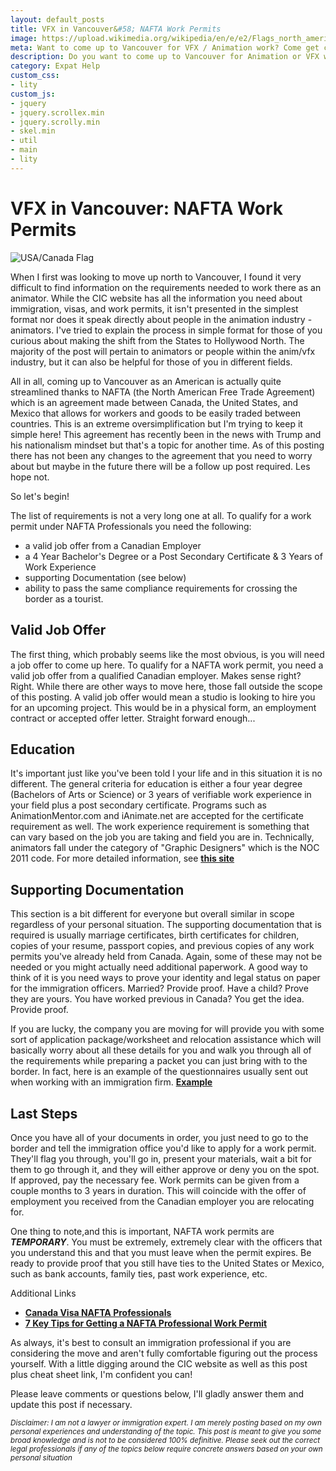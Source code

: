 ```yaml
---
layout: default_posts
title: VFX in Vancouver&#58; NAFTA Work Permits
image: https://upload.wikimedia.org/wikipedia/en/e/e2/Flags_north_america.jpg
meta: Want to come up to Vancouver for VFX / Animation work? Come get clarity on the requirements needed to work across the border as an expat animator or vfx artist
description: Do you want to come up to Vancouver for Animation or VFX work? I try to provide some clarity and personal experiences on the requirements needed to work across the border as an expat animator or vfx artist.
category: Expat Help
custom_css:
- lity
custom_js:
- jquery
- jquery.scrollex.min
- jquery.scrolly.min
- skel.min
- util
- main
- lity
---
```

<h1 class="major">VFX in Vancouver: NAFTA Work Permits</h1>
<div>
<span class="image left"><img src="https://upload.wikimedia.org/wikipedia/commons/3/3b/Canada_and_USA_Flag.png" alt="USA/Canada Flag" />                    
</span>
</div>

When I first was looking to move up north to Vancouver, I found it very difficult to find information on the requirements needed to work there as an animator. While the CIC website has all the information you need about immigration, visas, and work permits, it isn't presented in the simplest format nor does it speak directly about people in the animation industry - animators. I've tried to explain the process in simple format for those of you curious about making the shift from the States to Hollywood North. The majority of the post will pertain to animators or people within the anim/vfx industry, but it can also be helpful for those of you in different fields.

All in all, coming up to Vancouver as an American is actually quite streamlined thanks to NAFTA (the North American Free Trade Agreement) which is an agreement made between Canada, the United States, and Mexico that allows for workers and goods to be easily traded between countries. This is an extreme oversimplification but I'm trying to keep it simple here! This agreement has recently been in the news with Trump and his nationalism mindset but that's a topic for another time. As of this posting there has not been any changes to the agreement that you need to worry about but maybe in the future there will be a follow up post required. Les hope not.

So let's begin!

The list of requirements is not a very long one at all. To qualify for a work permit under NAFTA Professionals you need the following:

* a valid job offer from a Canadian Employer 
* a 4 Year Bachelor's Degree or a Post Secondary Certificate & 3 Years of Work Experience
* supporting Documentation (see below)
* ability to pass the same compliance requirements for crossing the border as a tourist. 

## Valid Job Offer
The first thing, which probably seems like the most obvious, is you will need a job offer to come up here. To qualify for a NAFTA work permit, you need a valid job offer from a qualified Canadian employer. Makes sense right? Right. While there are other ways to move here, those fall outside the scope of this posting. A valid job offer would mean a studio is looking to hire you for an upcoming project. This would be in a physical form, an employment contract or accepted offer letter. Straight forward enough...

## Education
It's important just like you've been told l your life and in this situation it is no different. The general criteria for education is either a four year degree (Bachelors of Arts or Science) or 3 years of verifiable work experience in your field plus a post secondary certificate. Programs such as AnimationMentor.com and iAnimate.net are accepted for the certificate requirement as well. The work experience requirement is something that can vary based on the job you are taking and field you are in. Technically, animators fall under the category of "Graphic Designers" which is the NOC 2011 code. For more detailed information, see **[this site](http://www23.statcan.gc.ca/imdb/p3VD.pl?Function=getVD&TVD=122372&CVD=122376&CPV=5241&CST=01012011&CLV=4&MLV=4)**
 
## Supporting Documentation
This section is a bit different for everyone but overall similar in scope regardless of your personal situation. The supporting documentation that is required is usually marriage certificates, birth certificates for children, copies of your resume, passport copies, and previous copies of any work permits you've already held from Canada. Again, some of these may not be needed or you might actually need additional paperwork. A good way to think of it is you need ways to prove your identity and legal status on paper for the immigration officers. Married? Provide proof. Have a child? Prove they are yours. You have worked previous in Canada? You get the idea. Provide proof. 

If you are lucky, the company you are moving for will provide you with some sort of application package/worksheet and relocation assistance which will basically worry about all these details for you and walk you through all of the requirements while preparing a packet you can just bring with to the border. In fact, here is an example of the questionnaires usually sent out when working with an immigration firm. **[Example](/blog/images/naftaquestions.png)**

## Last Steps
Once you have all of your documents in order, you just need to go to the border and tell the immigration office you'd like to apply for a work permit. They'll flag you through, you'll go in, present your materials, wait a bit for them to go through it, and they will either approve or deny you on the spot. If approved, pay the necessary fee. Work permits can be given from a couple months to 3 years in duration. This will coincide with the offer of employment you received from the Canadian employer you are relocating for.

One thing to note,and this is important, NAFTA work permits are __*TEMPORARY*__.  You must be extremely, extremely clear with the officers that you understand this and that you must leave when the permit expires. Be ready to provide proof that you still have ties to the United States or Mexico, such as bank accounts, family ties, past work experience, etc. 

Additional Links
* **[Canada Visa NAFTA Professionals](http://www.canadavisa.com/nafta-professionals.html)** 
* **[7 Key Tips for Getting a NAFTA Professional Work Permit](http://immigrationcanada.pro/immigrate/7-keys-getting-nafta-work-permit-professional/)** 

As always, it's best to consult an immigration professional if you are considering the move and aren't fully comfortable figuring out the process yourself. With a little digging around the CIC website as well as this post plus cheat sheet link, I'm confident you can!



Please leave comments or questions below, I'll gladly answer them and update this post if necessary.

<sub>*Disclaimer: I am not a lawyer or immigration expert. I am merely posting based on my own personal experiences and understanding of the topic. This post is meant to give you some broad knowledge and is not to be considered 100% definitive. Please seek out the correct legal professionals if any of the topics below require concrete answers based on your own personal situation*</sub>
